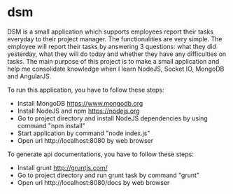 # dsm
DSM is a small application which supports employees report their tasks everyday to their project manager. The functionalities are very simple. The employee will report their tasks by answering 3 questions: what they did yesterday, what they will do today and whether they have any difficulties on tasks. The main purpose of this project is to make a small application and help me consolidate knowledge when I learn NodeJS, Socket IO, MongoDB and AngularJS.

To run this application, you have to follow these steps:
- Install MongoDB https://www.mongodb.org
- Install NodeJS and npm https://nodejs.org
- Go to project directory and install NodeJS dependencies by using command "npm install"
- Start application by command "node index.js"
- Open url http://localhost:8080 by web browser

To generate api documentations, you have to follow these steps:
- Install grunt http://gruntjs.com/
- Go to project directory and run grunt task by command "grunt"
- Open url http://localhost:8080/docs by web browser